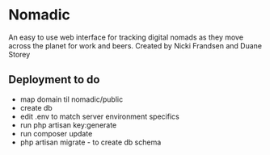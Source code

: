 # Nomadic

An easy to use web interface for tracking digital nomads as they move across the planet for work and beers. Created by Nicki Frandsen and Duane Storey

## Deployment to do
- map domain til nomadic/public
- create db
- edit .env to match server environment specifics
- run php artisan key:generate
- run composer update
- php artisan migrate - to create db schema
